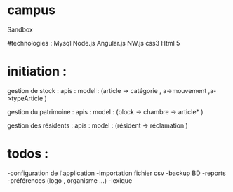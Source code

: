 # campus
Sandbox

#technologies : 
Mysql 
Node.js 
Angular.js
NW.js
css3 
Html 5

# initiation :
  gestion de stock : 
    apis : 
    model : (article -> catégorie , a->mouvement ,a->typeArticle )
    
  gestion du patrimoine :
    apis :
    model : (block -> chambre -> article* )
    
  gestion des résidents :
    apis : 
    model : (résident -> réclamation )
  

# todos :
  -configuration de l'application 
  -importation fichier csv 
  -backup BD
  -reports 
  -préférences (logo , organisme ...)
  -lexique
